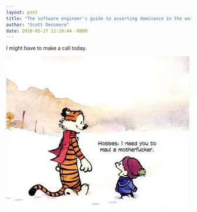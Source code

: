 ```yaml
---
layout: post
title: "The software engineer's guide to asserting dominance in the workplace"
author: "Scott Densmore"
date: 2018-05-27 11:19:44 -0800
---
```

I might have to make a call today.

![Make A Call](/assets/img/64fdbb94a1.jpg)
